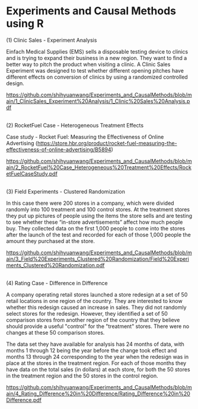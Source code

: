 # Experiments and Causal Methods using R

(1) Clinic Sales - Experiment Analysis

Einfach Medical Supplies (EMS) sells a disposable testing device to clinics and is trying to expand their business in a new region. They want to find a better way to pitch the product when visiting a clinic. A Clinic Sales Experiment was designed to test whether different opening pitches have different effects on conversion of clinics by using a randomized controlled design. 

https://github.com/shihyuanwang/Experiments_and_CausalMethods/blob/main/1_ClinicSales_Experiment%20Analysis/1_Clinic%20Sales%20Analysis.pdf

\
(2) RocketFuel Case - Heterogeneous Treatment Effects

Case study - Rocket Fuel: Measuring the Effectiveness of Online Advertising (https://store.hbr.org/product/rocket-fuel-measuring-the-effectiveness-of-online-advertising/B5894)

https://github.com/shihyuanwang/Experiments_and_CausalMethods/blob/main/2_RocketFuel%20Case_Heterogeneous%20Treatment%20Effects/RocketFuelCaseStudy.pdf

\
(3) Field Experiments - Clustered Randomization

In this case there were 200 stores in a company, which were divided randomly into 100 treatment and 100 control stores. At the treatment stores they put up pictures of people using the items the store sells and are testing to see whether these “in-store advertisements” affect how much people buy. They collected data on the first 1,000 people to come into the stores after the launch of the test and recorded for each of those 1,000 people the amount they purchased at the store.

https://github.com/shihyuanwang/Experiments_and_CausalMethods/blob/main/3_Field%20Experiments_Clustered%20Randomization/Field%20Experiments_Clustered%20Randomization.pdf

\
(4) Rating Case - Difference in Difference

A company operating retail stores launched a store redesign at a set of 50 retail locations in one region of the country.  They are interested to know whether this redesign caused an increase in sales.  They did not randomly select stores for the redesign.  However, they identified a set of 50 comparison stores from another region of the country that they believe should provide a useful "control" for the "treatment" stores.  There were no changes at these 50 comparison stores.  

The data set they have available for analysis has 24 months of data, with months 1 through 12 being the year before the change took effect and months 13 through 24 corresponding to the year when the redesign was in place at the stores in the treatment region.  For each of those months they have data on the total sales (in dollars) at each store, for both the 50 stores in the treatment region and the 50 stores in the control region.  

https://github.com/shihyuanwang/Experiments_and_CausalMethods/blob/main/4_Rating_Difference%20in%20Difference/Rating_Difference%20in%20Difference.pdf
